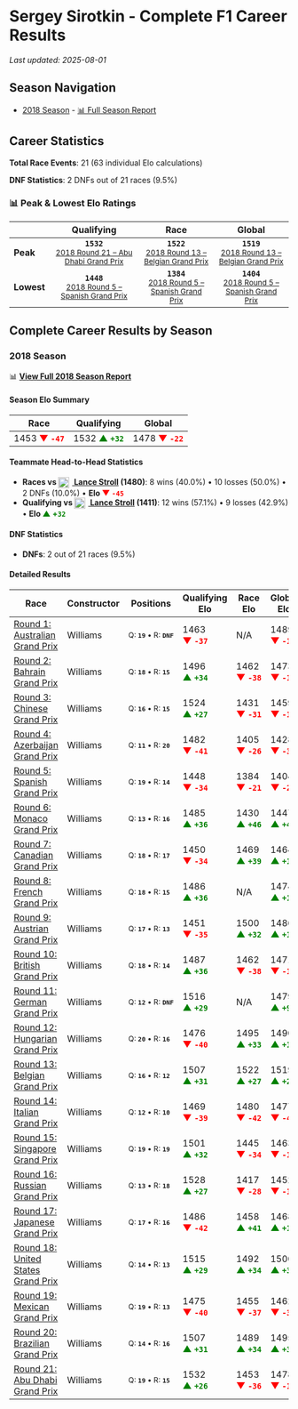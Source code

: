 # Sergey Sirotkin - Complete F1 Career Results

*Last updated: 2025-08-01*

## Season Navigation

- [2018 Season](#2018-season) - [📊 Full Season Report](../seasons/2018-season-report)

## Career Statistics

**Total Race Events**: 21 (63 individual Elo calculations)

**DNF Statistics**: 2 DNFs out of 21 races (9.5%)

### 📊 Peak & Lowest Elo Ratings

| &nbsp; | Qualifying | Race | Global |
|-------|------------|------|--------|
| **Peak** | <center>**`1532`**<br/><small>[2018 Round 21 – Abu Dhabi Grand Prix](../seasons/2018-season-report#round-21-abu-dhabi-grand-prix)</small></center> | <center>**`1522`**<br/><small>[2018 Round 13 – Belgian Grand Prix](../seasons/2018-season-report#round-13-belgian-grand-prix)</small></center> | <center>**`1519`**<br/><small>[2018 Round 13 – Belgian Grand Prix](../seasons/2018-season-report#round-13-belgian-grand-prix)</small></center> |
| **Lowest** | <center>**`1448`**<br/><small>[2018 Round 5 – Spanish Grand Prix](../seasons/2018-season-report#round-5-spanish-grand-prix)</small></center> | <center>**`1384`**<br/><small>[2018 Round 5 – Spanish Grand Prix](../seasons/2018-season-report#round-5-spanish-grand-prix)</small></center> | <center>**`1404`**<br/><small>[2018 Round 5 – Spanish Grand Prix](../seasons/2018-season-report#round-5-spanish-grand-prix)</small></center> |


## Complete Career Results by Season

### 2018 Season

📊 **[View Full 2018 Season Report](../seasons/2018-season-report)**

#### Season Elo Summary

| Race | Qualifying | Global |
|------|------------|--------|
| 1453 **<span style="color: red;">▼&nbsp;`-47`</span>** | 1532 **<span style="color: green;">▲&nbsp;`+32`</span>** | 1478 **<span style="color: red;">▼&nbsp;`-22`</span>** |

#### Teammate Head-to-Head Statistics

- **Races vs [<img src="https://upload.wikimedia.org/wikipedia/commons/c/cf/Flag_of_Canada.svg" alt="Canada" width="20" height="auto" style="vertical-align: middle; margin-right: 5px;" onerror="this.outerHTML='🇨🇦'; this.style.marginRight='5px';"/> Lance Stroll](lance-stroll) (1480)**: 8 wins (40.0%) • 10 losses (50.0%) • 2 DNFs (10.0%) • **Elo <span style="color: red;">▼&nbsp;`-45`</span>**
- **Qualifying vs [<img src="https://upload.wikimedia.org/wikipedia/commons/c/cf/Flag_of_Canada.svg" alt="Canada" width="20" height="auto" style="vertical-align: middle; margin-right: 5px;" onerror="this.outerHTML='🇨🇦'; this.style.marginRight='5px';"/> Lance Stroll](lance-stroll) (1411)**: 12 wins (57.1%) • 9 losses (42.9%) • **Elo <span style="color: green;">▲&nbsp;+`32`</span>**

#### DNF Statistics

- **DNFs**: 2 out of 21 races (9.5%)

#### Detailed Results

| Race | Constructor | Positions | Qualifying Elo | Race Elo | Global Elo | Teammate |
|------|-------------|-----------|----------------|----------|------------|----------|
| [Round 1: Australian Grand Prix](../seasons/2018-season-report#round-1-australian-grand-prix) | Williams | <small>Q:&nbsp;**`19`**&nbsp;•&nbsp;R:&nbsp;**`DNF`**</small> | 1463 **<span style="color: red;">▼&nbsp;`-37`</span>** | N/A | 1489 **<span style="color: red;">▼&nbsp;`-11`</span>** | [<img src="https://upload.wikimedia.org/wikipedia/commons/c/cf/Flag_of_Canada.svg" alt="Canada" width="20" height="auto" style="vertical-align: middle; margin-right: 5px;" onerror="this.outerHTML='🇨🇦'; this.style.marginRight='5px';"/> Lance Stroll](lance-stroll)<br/><small>Q:&nbsp;**`13`**&nbsp;•&nbsp;R:&nbsp;**`14`**</small> |
| [Round 2: Bahrain Grand Prix](../seasons/2018-season-report#round-2-bahrain-grand-prix) | Williams | <small>Q:&nbsp;**`18`**&nbsp;•&nbsp;R:&nbsp;**`15`**</small> | 1496 **<span style="color: green;">▲&nbsp;`+34`</span>** | 1462 **<span style="color: red;">▼&nbsp;`-38`</span>** | 1473 **<span style="color: red;">▼&nbsp;`-16`</span>** | [<img src="https://upload.wikimedia.org/wikipedia/commons/c/cf/Flag_of_Canada.svg" alt="Canada" width="20" height="auto" style="vertical-align: middle; margin-right: 5px;" onerror="this.outerHTML='🇨🇦'; this.style.marginRight='5px';"/> Lance Stroll](lance-stroll)<br/><small>Q:&nbsp;**`20`**&nbsp;•&nbsp;R:&nbsp;**`14`**</small> |
| [Round 3: Chinese Grand Prix](../seasons/2018-season-report#round-3-chinese-grand-prix) | Williams | <small>Q:&nbsp;**`16`**&nbsp;•&nbsp;R:&nbsp;**`15`**</small> | 1524 **<span style="color: green;">▲&nbsp;`+27`</span>** | 1431 **<span style="color: red;">▼&nbsp;`-31`</span>** | 1459 **<span style="color: red;">▼&nbsp;`-14`</span>** | [<img src="https://upload.wikimedia.org/wikipedia/commons/c/cf/Flag_of_Canada.svg" alt="Canada" width="20" height="auto" style="vertical-align: middle; margin-right: 5px;" onerror="this.outerHTML='🇨🇦'; this.style.marginRight='5px';"/> Lance Stroll](lance-stroll)<br/><small>Q:&nbsp;**`18`**&nbsp;•&nbsp;R:&nbsp;**`14`**</small> |
| [Round 4: Azerbaijan Grand Prix](../seasons/2018-season-report#round-4-azerbaijan-grand-prix) | Williams | <small>Q:&nbsp;**`11`**&nbsp;•&nbsp;R:&nbsp;**`20`**</small> | 1482 **<span style="color: red;">▼&nbsp;`-41`</span>** | 1405 **<span style="color: red;">▼&nbsp;`-26`</span>** | 1428 **<span style="color: red;">▼&nbsp;`-30`</span>** | [<img src="https://upload.wikimedia.org/wikipedia/commons/c/cf/Flag_of_Canada.svg" alt="Canada" width="20" height="auto" style="vertical-align: middle; margin-right: 5px;" onerror="this.outerHTML='🇨🇦'; this.style.marginRight='5px';"/> Lance Stroll](lance-stroll)<br/><small>Q:&nbsp;**`10`**&nbsp;•&nbsp;R:&nbsp;**`8`**</small> |
| [Round 5: Spanish Grand Prix](../seasons/2018-season-report#round-5-spanish-grand-prix) | Williams | <small>Q:&nbsp;**`19`**&nbsp;•&nbsp;R:&nbsp;**`14`**</small> | 1448 **<span style="color: red;">▼&nbsp;`-34`</span>** | 1384 **<span style="color: red;">▼&nbsp;`-21`</span>** | 1404 **<span style="color: red;">▼&nbsp;`-25`</span>** | [<img src="https://upload.wikimedia.org/wikipedia/commons/c/cf/Flag_of_Canada.svg" alt="Canada" width="20" height="auto" style="vertical-align: middle; margin-right: 5px;" onerror="this.outerHTML='🇨🇦'; this.style.marginRight='5px';"/> Lance Stroll](lance-stroll)<br/><small>Q:&nbsp;**`18`**&nbsp;•&nbsp;R:&nbsp;**`11`**</small> |
| [Round 6: Monaco Grand Prix](../seasons/2018-season-report#round-6-monaco-grand-prix) | Williams | <small>Q:&nbsp;**`13`**&nbsp;•&nbsp;R:&nbsp;**`16`**</small> | 1485 **<span style="color: green;">▲&nbsp;`+36`</span>** | 1430 **<span style="color: green;">▲&nbsp;`+46`</span>** | 1447 **<span style="color: green;">▲&nbsp;`+43`</span>** | [<img src="https://upload.wikimedia.org/wikipedia/commons/c/cf/Flag_of_Canada.svg" alt="Canada" width="20" height="auto" style="vertical-align: middle; margin-right: 5px;" onerror="this.outerHTML='🇨🇦'; this.style.marginRight='5px';"/> Lance Stroll](lance-stroll)<br/><small>Q:&nbsp;**`17`**&nbsp;•&nbsp;R:&nbsp;**`17`**</small> |
| [Round 7: Canadian Grand Prix](../seasons/2018-season-report#round-7-canadian-grand-prix) | Williams | <small>Q:&nbsp;**`18`**&nbsp;•&nbsp;R:&nbsp;**`17`**</small> | 1450 **<span style="color: red;">▼&nbsp;`-34`</span>** | 1469 **<span style="color: green;">▲&nbsp;`+39`</span>** | 1464 **<span style="color: green;">▲&nbsp;`+17`</span>** | [<img src="https://upload.wikimedia.org/wikipedia/commons/c/cf/Flag_of_Canada.svg" alt="Canada" width="20" height="auto" style="vertical-align: middle; margin-right: 5px;" onerror="this.outerHTML='🇨🇦'; this.style.marginRight='5px';"/> Lance Stroll](lance-stroll)<br/><small>Q:&nbsp;**`17`**&nbsp;•&nbsp;R:&nbsp;**`20`**</small> |
| [Round 8: French Grand Prix](../seasons/2018-season-report#round-8-french-grand-prix) | Williams | <small>Q:&nbsp;**`18`**&nbsp;•&nbsp;R:&nbsp;**`15`**</small> | 1486 **<span style="color: green;">▲&nbsp;`+36`</span>** | N/A | 1474 **<span style="color: green;">▲&nbsp;`+11`</span>** | [<img src="https://upload.wikimedia.org/wikipedia/commons/c/cf/Flag_of_Canada.svg" alt="Canada" width="20" height="auto" style="vertical-align: middle; margin-right: 5px;" onerror="this.outerHTML='🇨🇦'; this.style.marginRight='5px';"/> Lance Stroll](lance-stroll)<br/><small>Q:&nbsp;**`19`**&nbsp;•&nbsp;R:&nbsp;**`DNF`**</small> |
| [Round 9: Austrian Grand Prix](../seasons/2018-season-report#round-9-austrian-grand-prix) | Williams | <small>Q:&nbsp;**`17`**&nbsp;•&nbsp;R:&nbsp;**`13`**</small> | 1451 **<span style="color: red;">▼&nbsp;`-35`</span>** | 1500 **<span style="color: green;">▲&nbsp;`+32`</span>** | 1486 **<span style="color: green;">▲&nbsp;`+12`</span>** | [<img src="https://upload.wikimedia.org/wikipedia/commons/c/cf/Flag_of_Canada.svg" alt="Canada" width="20" height="auto" style="vertical-align: middle; margin-right: 5px;" onerror="this.outerHTML='🇨🇦'; this.style.marginRight='5px';"/> Lance Stroll](lance-stroll)<br/><small>Q:&nbsp;**`14`**&nbsp;•&nbsp;R:&nbsp;**`14`**</small> |
| [Round 10: British Grand Prix](../seasons/2018-season-report#round-10-british-grand-prix) | Williams | <small>Q:&nbsp;**`18`**&nbsp;•&nbsp;R:&nbsp;**`14`**</small> | 1487 **<span style="color: green;">▲&nbsp;`+36`</span>** | 1462 **<span style="color: red;">▼&nbsp;`-38`</span>** | 1471 **<span style="color: red;">▼&nbsp;`-16`</span>** | [<img src="https://upload.wikimedia.org/wikipedia/commons/c/cf/Flag_of_Canada.svg" alt="Canada" width="20" height="auto" style="vertical-align: middle; margin-right: 5px;" onerror="this.outerHTML='🇨🇦'; this.style.marginRight='5px';"/> Lance Stroll](lance-stroll)<br/><small>Q:&nbsp;**`19`**&nbsp;•&nbsp;R:&nbsp;**`12`**</small> |
| [Round 11: German Grand Prix](../seasons/2018-season-report#round-11-german-grand-prix) | Williams | <small>Q:&nbsp;**`12`**&nbsp;•&nbsp;R:&nbsp;**`DNF`**</small> | 1516 **<span style="color: green;">▲&nbsp;`+29`</span>** | N/A | 1479 **<span style="color: green;">▲&nbsp;`+9`</span>** | [<img src="https://upload.wikimedia.org/wikipedia/commons/c/cf/Flag_of_Canada.svg" alt="Canada" width="20" height="auto" style="vertical-align: middle; margin-right: 5px;" onerror="this.outerHTML='🇨🇦'; this.style.marginRight='5px';"/> Lance Stroll](lance-stroll)<br/><small>Q:&nbsp;**`18`**&nbsp;•&nbsp;R:&nbsp;**`DNF`**</small> |
| [Round 12: Hungarian Grand Prix](../seasons/2018-season-report#round-12-hungarian-grand-prix) | Williams | <small>Q:&nbsp;**`20`**&nbsp;•&nbsp;R:&nbsp;**`16`**</small> | 1476 **<span style="color: red;">▼&nbsp;`-40`</span>** | 1495 **<span style="color: green;">▲&nbsp;`+33`</span>** | 1490 **<span style="color: green;">▲&nbsp;`+11`</span>** | [<img src="https://upload.wikimedia.org/wikipedia/commons/c/cf/Flag_of_Canada.svg" alt="Canada" width="20" height="auto" style="vertical-align: middle; margin-right: 5px;" onerror="this.outerHTML='🇨🇦'; this.style.marginRight='5px';"/> Lance Stroll](lance-stroll)<br/><small>Q:&nbsp;**`15`**&nbsp;•&nbsp;R:&nbsp;**`17`**</small> |
| [Round 13: Belgian Grand Prix](../seasons/2018-season-report#round-13-belgian-grand-prix) | Williams | <small>Q:&nbsp;**`16`**&nbsp;•&nbsp;R:&nbsp;**`12`**</small> | 1507 **<span style="color: green;">▲&nbsp;`+31`</span>** | 1522 **<span style="color: green;">▲&nbsp;`+27`</span>** | 1519 **<span style="color: green;">▲&nbsp;`+28`</span>** | [<img src="https://upload.wikimedia.org/wikipedia/commons/c/cf/Flag_of_Canada.svg" alt="Canada" width="20" height="auto" style="vertical-align: middle; margin-right: 5px;" onerror="this.outerHTML='🇨🇦'; this.style.marginRight='5px';"/> Lance Stroll](lance-stroll)<br/><small>Q:&nbsp;**`17`**&nbsp;•&nbsp;R:&nbsp;**`13`**</small> |
| [Round 14: Italian Grand Prix](../seasons/2018-season-report#round-14-italian-grand-prix) | Williams | <small>Q:&nbsp;**`12`**&nbsp;•&nbsp;R:&nbsp;**`10`**</small> | 1469 **<span style="color: red;">▼&nbsp;`-39`</span>** | 1480 **<span style="color: red;">▼&nbsp;`-42`</span>** | 1477 **<span style="color: red;">▼&nbsp;`-41`</span>** | [<img src="https://upload.wikimedia.org/wikipedia/commons/c/cf/Flag_of_Canada.svg" alt="Canada" width="20" height="auto" style="vertical-align: middle; margin-right: 5px;" onerror="this.outerHTML='🇨🇦'; this.style.marginRight='5px';"/> Lance Stroll](lance-stroll)<br/><small>Q:&nbsp;**`10`**&nbsp;•&nbsp;R:&nbsp;**`9`**</small> |
| [Round 15: Singapore Grand Prix](../seasons/2018-season-report#round-15-singapore-grand-prix) | Williams | <small>Q:&nbsp;**`19`**&nbsp;•&nbsp;R:&nbsp;**`19`**</small> | 1501 **<span style="color: green;">▲&nbsp;`+32`</span>** | 1445 **<span style="color: red;">▼&nbsp;`-34`</span>** | 1463 **<span style="color: red;">▼&nbsp;`-14`</span>** | [<img src="https://upload.wikimedia.org/wikipedia/commons/c/cf/Flag_of_Canada.svg" alt="Canada" width="20" height="auto" style="vertical-align: middle; margin-right: 5px;" onerror="this.outerHTML='🇨🇦'; this.style.marginRight='5px';"/> Lance Stroll](lance-stroll)<br/><small>Q:&nbsp;**`20`**&nbsp;•&nbsp;R:&nbsp;**`14`**</small> |
| [Round 16: Russian Grand Prix](../seasons/2018-season-report#round-16-russian-grand-prix) | Williams | <small>Q:&nbsp;**`13`**&nbsp;•&nbsp;R:&nbsp;**`18`**</small> | 1528 **<span style="color: green;">▲&nbsp;`+27`</span>** | 1417 **<span style="color: red;">▼&nbsp;`-28`</span>** | 1452 **<span style="color: red;">▼&nbsp;`-11`</span>** | [<img src="https://upload.wikimedia.org/wikipedia/commons/c/cf/Flag_of_Canada.svg" alt="Canada" width="20" height="auto" style="vertical-align: middle; margin-right: 5px;" onerror="this.outerHTML='🇨🇦'; this.style.marginRight='5px';"/> Lance Stroll](lance-stroll)<br/><small>Q:&nbsp;**`14`**&nbsp;•&nbsp;R:&nbsp;**`15`**</small> |
| [Round 17: Japanese Grand Prix](../seasons/2018-season-report#round-17-japanese-grand-prix) | Williams | <small>Q:&nbsp;**`17`**&nbsp;•&nbsp;R:&nbsp;**`16`**</small> | 1486 **<span style="color: red;">▼&nbsp;`-42`</span>** | 1458 **<span style="color: green;">▲&nbsp;`+41`</span>** | 1468 **<span style="color: green;">▲&nbsp;`+16`</span>** | [<img src="https://upload.wikimedia.org/wikipedia/commons/c/cf/Flag_of_Canada.svg" alt="Canada" width="20" height="auto" style="vertical-align: middle; margin-right: 5px;" onerror="this.outerHTML='🇨🇦'; this.style.marginRight='5px';"/> Lance Stroll](lance-stroll)<br/><small>Q:&nbsp;**`14`**&nbsp;•&nbsp;R:&nbsp;**`17`**</small> |
| [Round 18: United States Grand Prix](../seasons/2018-season-report#round-18-united-states-grand-prix) | Williams | <small>Q:&nbsp;**`14`**&nbsp;•&nbsp;R:&nbsp;**`13`**</small> | 1515 **<span style="color: green;">▲&nbsp;`+29`</span>** | 1492 **<span style="color: green;">▲&nbsp;`+34`</span>** | 1500 **<span style="color: green;">▲&nbsp;`+33`</span>** | [<img src="https://upload.wikimedia.org/wikipedia/commons/c/cf/Flag_of_Canada.svg" alt="Canada" width="20" height="auto" style="vertical-align: middle; margin-right: 5px;" onerror="this.outerHTML='🇨🇦'; this.style.marginRight='5px';"/> Lance Stroll](lance-stroll)<br/><small>Q:&nbsp;**`15`**&nbsp;•&nbsp;R:&nbsp;**`14`**</small> |
| [Round 19: Mexican Grand Prix](../seasons/2018-season-report#round-19-mexican-grand-prix) | Williams | <small>Q:&nbsp;**`19`**&nbsp;•&nbsp;R:&nbsp;**`13`**</small> | 1475 **<span style="color: red;">▼&nbsp;`-40`</span>** | 1455 **<span style="color: red;">▼&nbsp;`-37`</span>** | 1462 **<span style="color: red;">▼&nbsp;`-38`</span>** | [<img src="https://upload.wikimedia.org/wikipedia/commons/c/cf/Flag_of_Canada.svg" alt="Canada" width="20" height="auto" style="vertical-align: middle; margin-right: 5px;" onerror="this.outerHTML='🇨🇦'; this.style.marginRight='5px';"/> Lance Stroll](lance-stroll)<br/><small>Q:&nbsp;**`17`**&nbsp;•&nbsp;R:&nbsp;**`12`**</small> |
| [Round 20: Brazilian Grand Prix](../seasons/2018-season-report#round-20-brazilian-grand-prix) | Williams | <small>Q:&nbsp;**`14`**&nbsp;•&nbsp;R:&nbsp;**`16`**</small> | 1507 **<span style="color: green;">▲&nbsp;`+31`</span>** | 1489 **<span style="color: green;">▲&nbsp;`+34`</span>** | 1495 **<span style="color: green;">▲&nbsp;`+33`</span>** | [<img src="https://upload.wikimedia.org/wikipedia/commons/c/cf/Flag_of_Canada.svg" alt="Canada" width="20" height="auto" style="vertical-align: middle; margin-right: 5px;" onerror="this.outerHTML='🇨🇦'; this.style.marginRight='5px';"/> Lance Stroll](lance-stroll)<br/><small>Q:&nbsp;**`19`**&nbsp;•&nbsp;R:&nbsp;**`18`**</small> |
| [Round 21: Abu Dhabi Grand Prix](../seasons/2018-season-report#round-21-abu-dhabi-grand-prix) | Williams | <small>Q:&nbsp;**`19`**&nbsp;•&nbsp;R:&nbsp;**`15`**</small> | 1532 **<span style="color: green;">▲&nbsp;`+26`</span>** | 1453 **<span style="color: red;">▼&nbsp;`-36`</span>** | 1478 **<span style="color: red;">▼&nbsp;`-17`</span>** | [<img src="https://upload.wikimedia.org/wikipedia/commons/c/cf/Flag_of_Canada.svg" alt="Canada" width="20" height="auto" style="vertical-align: middle; margin-right: 5px;" onerror="this.outerHTML='🇨🇦'; this.style.marginRight='5px';"/> Lance Stroll](lance-stroll)<br/><small>Q:&nbsp;**`20`**&nbsp;•&nbsp;R:&nbsp;**`13`**</small> |

